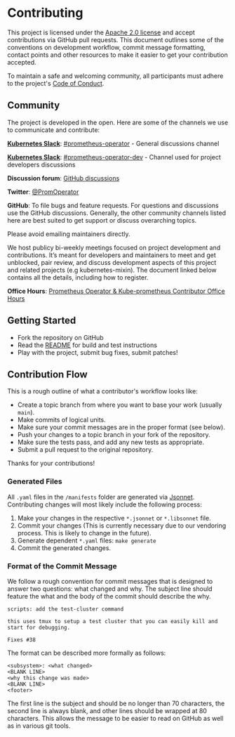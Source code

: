 # Contributing

This project is licensed under the [Apache 2.0 license](LICENSE) and accept
contributions via GitHub pull requests. This document outlines some of the
conventions on development workflow, commit message formatting, contact points
and other resources to make it easier to get your contribution accepted.

To maintain a safe and welcoming community, all participants must adhere to the
project's [Code of Conduct](code-of-conduct.md).

## Community

The project is developed in the open. Here are some of the channels we use to communicate and contribute:

[**Kubernetes Slack**](https://slack.k8s.io/): [#prometheus-operator](https://kubernetes.slack.com/archives/CFFDS2Z7F) -
General discussions channel

[**Kubernetes Slack**](https://slack.k8s.io/): [#prometheus-operator-dev](https://kubernetes.slack.com/archives/C01B03QCSMN) -
Channel used for project developers discussions

**Discussion forum**: [GitHub discussions](https://github.com/prometheus-operator/kube-prometheus/discussions)

**Twitter**: [@PromOperator](https://twitter.com/PromOperator)

**GitHub**: To file bugs and feature requests. For questions and discussions use the GitHub discussions. Generally,
the other community channels listed here are best suited to get support or discuss overarching topics.

Please avoid emailing maintainers directly.

We host publicy bi-weekly meetings focused on project development and contributions. It’s meant for developers
and maintainers to meet and get unblocked, pair review, and discuss development aspects of this project and related
projects (e.g kubernetes-mixin). The document linked below contains all the details, including how to register.

**Office Hours**: [Prometheus Operator & Kube-prometheus Contributor Office Hours](https://docs.google.com/document/d/1-fjJmzrwRpKmSPHtXN5u6VZnn39M28KqyQGBEJsqUOk)

## Getting Started

- Fork the repository on GitHub
- Read the [README](README.md) for build and test instructions
- Play with the project, submit bug fixes, submit patches!

## Contribution Flow

This is a rough outline of what a contributor's workflow looks like:

- Create a topic branch from where you want to base your work (usually `main`).
- Make commits of logical units.
- Make sure your commit messages are in the proper format (see below).
- Push your changes to a topic branch in your fork of the repository.
- Make sure the tests pass, and add any new tests as appropriate.
- Submit a pull request to the original repository.

Thanks for your contributions!

### Generated Files

All `.yaml` files in the `/manifests` folder are generated via
[Jsonnet](https://jsonnet.org/). Contributing changes will most likely include
the following process:

1. Make your changes in the respective `*.jsonnet` or `*.libsonnet` file.
2. Commit your changes (This is currently necessary due to our vendoring
   process. This is likely to change in the future).
3. Generate dependent `*.yaml` files: `make generate`
4. Commit the generated changes.

### Format of the Commit Message

We follow a rough convention for commit messages that is designed to answer two
questions: what changed and why. The subject line should feature the what and
the body of the commit should describe the why.

```
scripts: add the test-cluster command

this uses tmux to setup a test cluster that you can easily kill and
start for debugging.

Fixes #38
```

The format can be described more formally as follows:

```
<subsystem>: <what changed>
<BLANK LINE>
<why this change was made>
<BLANK LINE>
<footer>
```

The first line is the subject and should be no longer than 70 characters, the
second line is always blank, and other lines should be wrapped at 80 characters.
This allows the message to be easier to read on GitHub as well as in various
git tools.
